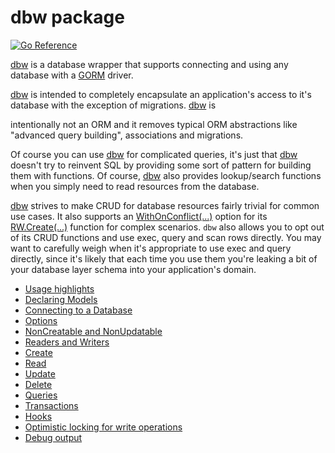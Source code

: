 # dbw package
[![Go Reference](https://pkg.go.dev/badge/github.com/hashicorp/go-dbw.svg)](https://pkg.go.dev/github.com/hashicorp/go-dbw)

[dbw](https://pkg.go.dev/github.com/hashicorp/go-dbw) is a database wrapper that 
supports connecting and using any database with a
[GORM](https://github.com/go-gorm/gorm) driver.   

[dbw](https://pkg.go.dev/github.com/hashicorp/go-dbw) is intended to completely
encapsulate an  application's access to it's database with the exception of
migrations. [dbw](https://pkg.go.dev/github.com/hashicorp/go-dbw) is
	
intentionally not an ORM and it removes typical ORM abstractions like "advanced
query building", associations and migrations.    

Of course you can use [dbw](https://pkg.go.dev/github.com/hashicorp/go-dbw) for
complicated queries, it's just that
[dbw](https://pkg.go.dev/github.com/hashicorp/go-dbw) doesn't try to reinvent
SQL by providing some sort of pattern for building them with functions. Of
course, [dbw](https://pkg.go.dev/github.com/hashicorp/go-dbw) also provides
lookup/search functions when you simply need to read resources from the
database. 

[dbw](https://pkg.go.dev/github.com/hashicorp/go-dbw) strives to make CRUD for
database resources fairly trivial for common use cases. It also supports an
[WithOnConflict(...)](https://pkg.go.dev/github.com/hashicorp/go-dbw#WithOnConflict)
option for its
[RW.Create(...)](https://pkg.go.dev/github.com/hashicorp/go-dbw#RW.Create) 
function for complex scenarios.  `dbw` also allows you to opt out of its CRUD
functions and use exec, query and scan rows directly.  You may want to carefully
weigh when it's appropriate to use exec and query directly, since it's likely that
each time you use them you're leaking a bit of your database layer schema into
your application's domain.  

* [Usage highlights](./docs/README_USAGE.md)
* [Declaring Models](./docs/README_MODELS.md)
* [Connecting to a Database](./docs/README_OPEN.md)
* [Options](./docs/README_OPTIONS.md)
* [NonCreatable and NonUpdatable](./docs/README_INITFIELDS.md)
* [Readers and Writers](./docs/README_RW.md)
* [Create](./docs/README_CREATE.md)
* [Read](./docs/README_READ.md)
* [Update](./docs/README_UPDATE.md)
* [Delete](./docs/README_DELETE.md)
* [Queries](./docs/README_QUERY.md)
* [Transactions](./docs/README_TX.md)
* [Hooks](./docs/README_HOOKS.md)
* [Optimistic locking for write operations](./docs/README_LOCKs.md)
* [Debug output](./docs/README_DEBUG.md)